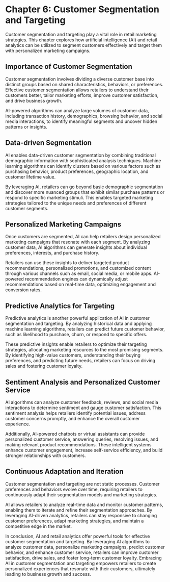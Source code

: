 Chapter 6: Customer Segmentation and Targeting
==============================================

Customer segmentation and targeting play a vital role in retail marketing strategies. This chapter explores how artificial intelligence (AI) and retail analytics can be utilized to segment customers effectively and target them with personalized marketing campaigns.

Importance of Customer Segmentation
-----------------------------------

Customer segmentation involves dividing a diverse customer base into distinct groups based on shared characteristics, behaviors, or preferences. Effective customer segmentation allows retailers to understand their customers better, tailor marketing efforts, improve customer satisfaction, and drive business growth.

AI-powered algorithms can analyze large volumes of customer data, including transaction history, demographics, browsing behavior, and social media interactions, to identify meaningful segments and uncover hidden patterns or insights.

Data-driven Segmentation
------------------------

AI enables data-driven customer segmentation by combining traditional demographic information with sophisticated analysis techniques. Machine learning algorithms can identify clusters based on various factors such as purchasing behavior, product preferences, geographic location, and customer lifetime value.

By leveraging AI, retailers can go beyond basic demographic segmentation and discover more nuanced groups that exhibit similar purchase patterns or respond to specific marketing stimuli. This enables targeted marketing strategies tailored to the unique needs and preferences of different customer segments.

Personalized Marketing Campaigns
--------------------------------

Once customers are segmented, AI can help retailers design personalized marketing campaigns that resonate with each segment. By analyzing customer data, AI algorithms can generate insights about individual preferences, interests, and purchase history.

Retailers can use these insights to deliver targeted product recommendations, personalized promotions, and customized content through various channels such as email, social media, or mobile apps. AI-powered recommendation engines can dynamically adjust recommendations based on real-time data, optimizing engagement and conversion rates.

Predictive Analytics for Targeting
----------------------------------

Predictive analytics is another powerful application of AI in customer segmentation and targeting. By analyzing historical data and applying machine learning algorithms, retailers can predict future customer behavior, such as likelihood to purchase, churn, or respond to specific offers.

These predictive insights enable retailers to optimize their targeting strategies, allocating marketing resources to the most promising segments. By identifying high-value customers, understanding their buying preferences, and predicting future needs, retailers can focus on driving sales and fostering customer loyalty.

Sentiment Analysis and Personalized Customer Service
----------------------------------------------------

AI algorithms can analyze customer feedback, reviews, and social media interactions to determine sentiment and gauge customer satisfaction. This sentiment analysis helps retailers identify potential issues, address customer concerns promptly, and enhance the overall customer experience.

Additionally, AI-powered chatbots or virtual assistants can provide personalized customer service, answering queries, resolving issues, and making relevant product recommendations. These intelligent systems enhance customer engagement, increase self-service efficiency, and build stronger relationships with customers.

Continuous Adaptation and Iteration
-----------------------------------

Customer segmentation and targeting are not static processes. Customer preferences and behaviors evolve over time, requiring retailers to continuously adapt their segmentation models and marketing strategies.

AI allows retailers to analyze real-time data and monitor customer patterns, enabling them to iterate and refine their segmentation approaches. By leveraging AI-driven analytics, retailers can stay responsive to changing customer preferences, adapt marketing strategies, and maintain a competitive edge in the market.

In conclusion, AI and retail analytics offer powerful tools for effective customer segmentation and targeting. By leveraging AI algorithms to analyze customer data, personalize marketing campaigns, predict customer behavior, and enhance customer service, retailers can improve customer satisfaction, drive sales, and foster long-term customer loyalty. Embracing AI in customer segmentation and targeting empowers retailers to create personalized experiences that resonate with their customers, ultimately leading to business growth and success.
